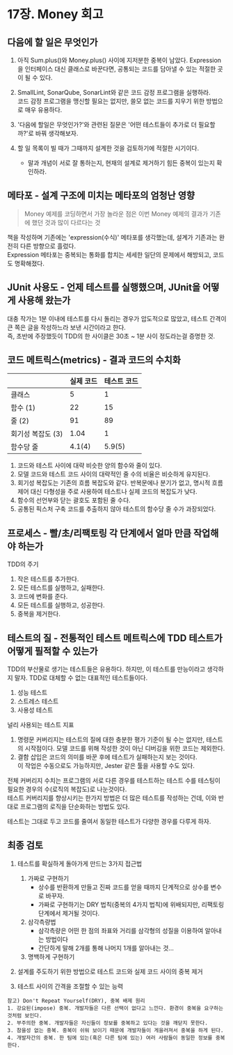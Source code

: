 # 17장. Money 회고

## 다음에 할 일은 무엇인가

1. 아직 Sum.plus()와 Money.plus() 사이에 지저분한 중복이 남았다. Expression을 인터페이스 대신 클래스로 바꾼다면, 공통되는 코드를 담아낼 수 있는 적절한 곳이 될 수 있다.

2. SmallLint, SonarQube, SonarLint와 같은 코드 감정 프로그램을 실행하라.  
코드 감정 프로그램을 맹신할 필요는 없지만, 쓸모 없는 코드를 지우기 위한 방법으로 매우 유용하다.

3. '다음에 할일은 무엇인가?'와 관련된 질문은 '어떤 테스트들이 추가로 더 필요할까?'로 바꿔 생각해보자. 

4. 할 일 목록이 빌 때가 그때까지 설계한 것을 검토하기에 적절한 시기이다. 
    - 말과 개념이 서로 잘 통하는지, 현재의 설계로 제거하기 힘든 중복이 있는지 확인하라.

## 메타포 - 설계 구조에 미치는 메타포의 엄청난 영향

> Money 예제를 코딩하면서 가장 놀라운 점은 이번 Money 예제의 결과가 기존에 했던 것과 많이 다르다는 것

책을 작성하며 기존에는 'expression(수식)' 메타포를 생각했는데, 설계가 기존과는 완전히 다른 방향으로 흘렀다.  
Expression 메타포는 중복되는 통화를 합치는 세세한 일단의 문제에서 해방되고, 코드도 명확해졌다.

## JUnit 사용도 - 언제 테스트를 실행했으며, JUnit을 어떻게 사용해 왔는가

대충 작가는 1분 이내에 테스트를 다시 돌리는 경우가 압도적으로 많았고, 테스트 간격이 큰 쪽은 글을 작성하느라 보낸 시간이라고 한다.  
즉, 초반에 주장했듯이 TDD의 한 사이클은 30초 ~ 1분 사이 정도라는걸 증명한 것.

## 코드 메트릭스(metrics) - 결과 코드의 수치화

||실제 코드|테스트 코드|
|---|---|---|
|클래스|5|1|
|함수 (1)|22|15|
|줄 (2)|91|89|
|회기성 복잡도 (3)|1.04|1|
|함수당 줄|4.1(4)|5.9(5)|

1. 코드와 테스트 사이에 대략 비슷한 양의 함수와 줄이 있다.
2. 모델 코드와 테스트 코드 사이의 대략적인 줄 수의 비율은 비슷하게 유지된다.
3. 회기성 복잡도는 기존의 흐름 복잡도와 같다. 반복문에나 분기가 없고, 명시적 흐름 제어 대신 다형성을 주로 사용하여 테스트나 실제 코드의 복잡도가 낮다.
4. 함수의 선언부와 닫는 괄호도 포함된 줄 수다.
5. 공통된 픽스처 구축 코드를 추출하지 않아 테스트의 함수당 줄 수가 과장되었다.

## 프로세스 - 빨/초/리팩토링 각 단계에서 얼마 만큼 작업해야 하는가

TDD의 주기
1. 작은 테스트를 추가한다.
2. 모든 테스트를 실행하고, 실패한다.
3. 코드에 변화를 준다.
4. 모든 테스트를 실행하고, 성공한다.
5. 중복을 제거한다.

## 테스트의 질 - 전통적인 테스트 메트릭스에 TDD 테스트가 어떻게 필적할 수 있는가

TDD의 부산물로 생기는 테스트들은 유용하다. 하지만, 이 테스트를 만능이라고 생각하지 말자.
TDD로 대체할 수 없는 대표적인 테스트들이다.
1. 성능 테스트
2. 스트레스 테스트
3. 사용성 테스트

널리 사용되는 테스트 지표
1. 명령문 커버리지는 테스트의 질에 대한 충분한 평가 기준이 될 수는 없지만, 테스트의 시작점이다.
모델 코드를 위해 작성한 것이 아닌 디버깅을 위한 코드는 제외한다.
2. 결함 삽입은 코드의 의미를 바꾼 후에 테스트가 실패하는지 보는 것이다.  
이 작업은 수동으로도 가능하지만, Jester 같은 툴을 사용할 수도 있다.

전체 커버리지 수치는 프로그램의 서로 다른 경우를 테스트하는 테스트 수를 테스팅이 필요한 경우의 수(로직의 복잡도)로 나눈것이다.  
테스트 커버리지를 향상시키는 한가지 방법은 더 많은 테스트를 작성하는 건데, 이와 반대로 프로그램의 로직을 단순화하는 방법도 있다.

테스트는 그대로 두고 코드를 줄여서 동일한 테스트가 다양한 경우를 다루게 하자.

## 최종 검토

1. 테스트를 확실하게 돌아가게 만드는 3가지 접근법
    1. 가짜로 구현하기
        - 상수를 반환하게 만들고 진짜 코드를 얻을 때까지 단계적으로 상수를 변수로 바꾸자.
        - 가짜로 구현하기는 DRY 법칙(중복의 4가지 법칙)에 위배되지만, 리팩토링 단계에서 제거될 것이다.
    2. 삼각측량법
        - 삼각측량은 어떤 한 점의 좌표와 거리를 삼각형의 성질을 이용하여 알아내는 방법이다
        - 간단하게 말해 2개를 통해 나머지 1개를 알아내는 것...
    3. 명백하게 구현하기

2. 설계를 주도하기 위한 방법으로 테스트 코드와 실제 코드 사이의 중복 제거
3. 테스트 사이의 간격을 조절할 수 있는 능력

```
참고) Don't Repeat Yourself(DRY), 중복 배제 원리
1. 강요된(impose) 중복. 개발자들은 다른 선택이 없다고 느낀다. 환경이 중복을 요구하는 것처럼 보인다.
2. 부주의한 중복. 개발자들은 자신들이 정보를 중복하고 있다는 것을 깨닫지 못한다.
3. 참을성 없는 중복. 중복이 쉬워 보이기 때문에 개발자들이 게을러져서 중복을 하게 된다.
4. 개발자간의 중복. 한 팀에 있는(혹은 다른 팀에 있는) 여러 사람들이 동일한 정보를 중복한다.
```
